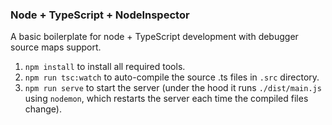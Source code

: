 ### Node + TypeScript + NodeInspector

A basic boilerplate for node + TypeScript development with debugger source maps support.

1. `npm install` to install all required tools.
2. `npm run tsc:watch` to auto-compile the source .ts files in `.src` directory.
3. `npm run serve` to start the server (under the hood it runs `./dist/main.js` using `nodemon`, which restarts the server each time the compiled files change).
 